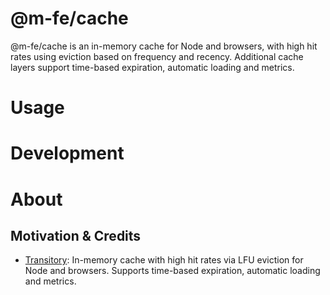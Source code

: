 # @m-fe/cache

@m-fe/cache is an in-memory cache for Node and browsers, with high hit rates using eviction based on frequency and recency. Additional cache layers support time-based expiration, automatic loading and metrics.

# Usage

# Development

# About

## Motivation & Credits

- [Transitory](https://github.com/aholstenson/transitory): In-memory cache with high hit rates via LFU eviction for Node and browsers. Supports time-based expiration, automatic loading and metrics.
